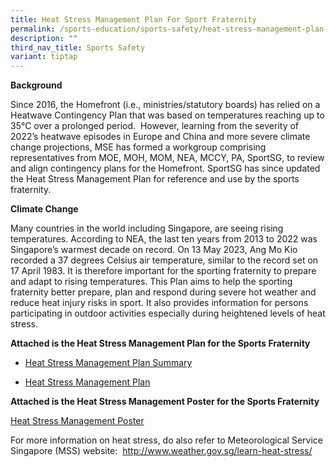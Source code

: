 ```yaml
---
title: Heat Stress Management Plan For Sport Fraternity
permalink: /sports-education/sports-safety/heat-stress-management-plan-for-sport-fraternity/
description: ""
third_nav_title: Sports Safety
variant: tiptap
---
```

<p><strong>Background</strong>
</p>
<p>Since 2016, the Homefront (i.e., ministries/statutory boards) has relied
on a Heatwave Contingency Plan that was based on temperatures reaching
up to 35°C over a prolonged period. &nbsp;However, learning from the severity
of 2022’s heatwave episodes in Europe and China and more severe climate
change projections, MSE has formed a workgroup comprising representatives
from MOE, MOH, MOM, NEA, MCCY, PA, SportSG, to review and align contingency
plans for the Homefront. SportSG has since updated the Heat Stress Management
Plan for reference and use by the sports fraternity.</p>
<p><strong>Climate Change</strong>
</p>
<p>Many countries in the world including Singapore, are seeing rising temperatures.
According to NEA, the last ten years from 2013 to 2022 was Singapore’s
warmest decade on record. On 13 May 2023, Ang Mo Kio recorded a 37 degrees
Celsius air temperature, similar to the record set on 17 April 1983. It
is therefore important for the sporting fraternity to prepare and adapt
to rising temperatures. This Plan aims to help the sporting fraternity
better prepare, plan and respond during severe hot weather and reduce heat
injury risks in sport. It also provides information for persons participating
in outdoor activities especially during heightened levels of heat stress.</p>
<p><strong>Attached is the Heat Stress Management Plan for the Sports Fraternity</strong>
</p>
<ul data-tight="true" class="tight">
<li>
<p><a href="/files/Sport Education/Sport Safety/Heat Stress Management Plan/3_phase_approach_Heat_Stress_Mgmt_Plan_26_Apr_24_730am_FINAL.pdf" rel="noopener noreferrer nofollow" target="_blank">Heat Stress Management Plan Summary</a>
</p>
</li>
<li>
<p><a href="/files/Sport Education/Sport Safety/Heat Stress Management Plan/Heat_Stress_Mgmt_Plan_26_Apr_24_730am_Website.pdf" rel="noopener noreferrer nofollow" target="_blank">Heat Stress Management Plan</a>
</p>
</li>
</ul>
<p><strong>Attached is the Heat Stress Management Poster for the Sports Fraternity</strong>
</p>
<p><a href="/files/Sport Education/Sport Safety/Heat Stress Management Plan/SPC24_6867_Sports_SG_X_HRPC_A3_Poster_R3_10_Feb_25.pdf" rel="noopener nofollow" target="_blank">Heat Stress Management Poster</a>
</p>
<p>For more information on heat stress, do also refer to Meteorological Service
Singapore (MSS) website:&nbsp; <a href="https://safe.menlosecurity.com/http://www.weather.gov.sg/learn-heat-stress/" rel="noopener noreferrer nofollow" target="_blank">http://www.weather.gov.sg/learn-heat-stress/</a>
</p>